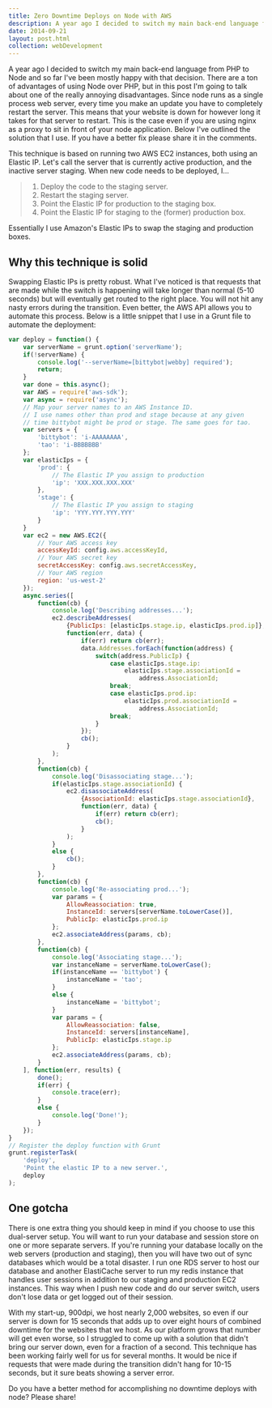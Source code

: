 ```yaml
---
title: Zero Downtime Deploys on Node with AWS
description: A year ago I decided to switch my main back-end language from PHP to Node and so far I've been mostly happy with that decision. There are a ton of advantages of using Node over PHP, but in this post I'm going to talk about one of the really annoying disadvantages.
date: 2014-09-21
layout: post.html
collection: webDevelopment
---
```


A year ago I decided to switch my main back-end language from PHP to Node and so far I've been mostly happy with that decision. There are a ton of advantages of using Node over PHP, but in this post I'm going to talk about one of the really annoying disadvantages. Since node runs as a single process web server, every time you make an update you have to completely restart the server. This means that your website is down for however long it takes for that server to restart. This is the case even if you are using nginx as a proxy to sit in front of your node application. Below I've outlined the solution that I use. If you have a better fix please share it in the comments.

This technique is based on running two AWS EC2 instances, both using an Elastic IP. Let's call the server that is currently active production, and the inactive server staging. When new code needs to be deployed, I... 

> 1. Deploy the code to the staging server.
> 1. Restart the staging server.
> 1. Point the Elastic IP for production to the staging box.
> 1. Point the Elastic IP for staging to the (former) production box.

Essentially I use Amazon's Elastic IPs to swap the staging and production boxes. 

## Why this technique is solid

Swapping Elastic IPs is pretty robust. What I've noticed is that requests that are made while the switch is happening will take longer than normal (5-10 seconds) but will eventually get routed to the right place. You will not hit any nasty errors during the transition. Even better, the AWS API allows you to automate this process. Below is a little snippet that I use in a Grunt file to automate the deployment:

```js
var deploy = function() {
	var serverName = grunt.option('serverName');
	if(!serverName) {
		console.log('--serverName=[bittybot|webby] required');
		return;
	}
	var done = this.async();
	var AWS = require('aws-sdk');
	var async = require('async');
	// Map your server names to an AWS Instance ID.
	// I use names other than prod and stage because at any given
	// time bittybot might be prod or stage. The same goes for tao.
	var servers = {
		'bittybot': 'i-AAAAAAAA',
		'tao': 'i-BBBBBBB'
	};
	var elasticIps = {
		'prod': {
			// The Elastic IP you assign to production
			'ip': 'XXX.XXX.XXX.XXX'
		},
		'stage': {
			// The Elastic IP you assign to staging
			'ip': 'YYY.YYY.YYY.YYY'
		}
	}
	var ec2 = new AWS.EC2({
		// Your AWS access key
		accessKeyId: config.aws.accessKeyId,
		// Your AWS secret key
		secretAccessKey: config.aws.secretAccessKey,
		// Your AWS region
		region: 'us-west-2'
	});
	async.series([
		function(cb) {
			console.log('Describing addresses...');
			ec2.describeAddresses(
				{PublicIps: [elasticIps.stage.ip, elasticIps.prod.ip]},
				function(err, data) {
					if(err) return cb(err);
					data.Addresses.forEach(function(address) {
						switch(address.PublicIp) {
							case elasticIps.stage.ip:
								elasticIps.stage.associationId =
									address.AssociationId;
							break;
							case elasticIps.prod.ip:
								elasticIps.prod.associationId =
									address.AssociationId;
							break;
						}
					});
					cb();
				}
			);
		},
		function(cb) {
			console.log('Disassociating stage...');
			if(elasticIps.stage.associationId) {
				ec2.disassociateAddress(
					{AssociationId: elasticIps.stage.associationId},
					function(err, data) {
						if(err) return cb(err);
						cb();
					}
				);
			}
			else {
				cb();
			}
		},
		function(cb) {
			console.log('Re-associating prod...');
			var params = {
				AllowReassociation: true,
				InstanceId: servers[serverName.toLowerCase()],
				PublicIp: elasticIps.prod.ip
			};
			ec2.associateAddress(params, cb);
		},
		function(cb) {
			console.log('Associating stage...');
			var instanceName = serverName.toLowerCase();
			if(instanceName == 'bittybot') {
				instanceName = 'tao';
			}
			else {
				instanceName = 'bittybot';
			}
			var params = {
				AllowReassociation: false,
				InstanceId: servers[instanceName],
				PublicIp: elasticIps.stage.ip
			};
			ec2.associateAddress(params, cb);
		}
	], function(err, results) {
		done();
		if(err) {
			console.trace(err);
		}
		else {
			console.log('Done!');
		}
	});
}
// Register the deploy function with Grunt
grunt.registerTask(
	'deploy',
	'Point the elastic IP to a new server.',
	deploy
);
```

## One gotcha

There is one extra thing you should keep in mind if you choose to use this dual-server setup. You will want to run your database and session store on one or more separate servers. If you're running your database locally on the web servers (production and staging), then you will have two out of sync databases which would be a total disaster. I run one RDS server to host our database and another ElastiCache server to run my redis instance that handles user sessions in addition to our staging and production EC2 instances. This way when I push new code and do our server switch, users don't lose data or get logged out of their session.

With my start-up, 900dpi, we host nearly 2,000 websites, so even if our server is down for 15 seconds that adds up to over eight hours of combined downtime for the websites that we host. As our platform grows that number will get even worse, so I struggled to come up with a solution that didn't bring our server down, even for a fraction of a second. This technique has been working fairly well for us for several months. It would be nice if requests that were made during the transition didn't hang for 10-15 seconds, but it sure beats showing a server error.

Do you have a better method for accomplishing no downtime deploys with node? Please share!
